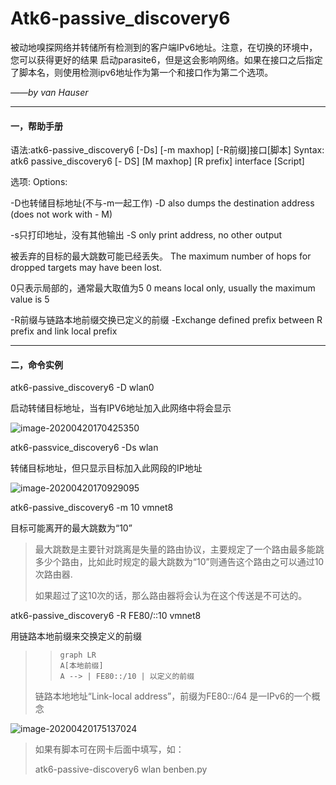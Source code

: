 # Atk6-passive_discovery6

被动地嗅探网络并转储所有检测到的客户端IPv6地址。注意，在切换的环境中，您可以获得更好的结果
启动parasite6，但是这会影响网络。如果在接口之后指定了脚本名，则使用检测ipv6地址作为第一个和接口作为第二个选项。



_——by van Hauser_

---



#### 一，帮助手册

[中英对照]:翻译

语法:atk6-passive_discovery6 [-Ds] [-m maxhop] [-R前缀]接口[脚本]
Syntax: atk6 passive_discovery6 [- DS] [M maxhop] [R prefix] interface [Script]

选项:
Options:

-D也转储目标地址(不与-m一起工作)
-D also dumps the destination address (does not work with - M)

-s只打印地址，没有其他输出
-S only print address, no other output

被丢弃的目标的最大跳数可能已经丢失。
The maximum number of hops for dropped targets may have been lost.

0只表示局部的，通常最大取值为5
0 means local only, usually the maximum value is 5

-R前缀与链路本地前缀交换已定义的前缀
-Exchange defined prefix between R prefix and link local prefix

----



#### 二，命令实例

atk6-passive_discovery6 -D wlan0

启动转储目标地址，当有IPV6地址加入此网络中将会显示

![image-20200420170425350](/home/kun/.config/Typora/typora-user-images/image-20200420170425350.png)



atk6-passvice_discovery6 -Ds wlan

转储目标地址，但只显示目标加入此网段的IP地址

![image-20200420170929095](/home/kun/.config/Typora/typora-user-images/image-20200420170929095.png)



atk6-passive_discovery6 -m 10 vmnet8

目标可能离开的最大跳数为“10”

> 最大跳数是主要针对跳离是失量的路由协议，主要规定了一个路由最多能跳多少个路由，比如此时规定的最大跳数为“10”则通告这个路由之可以通过10次路由器.
>
> 如果超过了这10次的话，那么路由器将会认为在这个传送是不可达的。



atk6-passive_discovery6 -R FE80/::10 vmnet8

用链路本地前缀来交换定义的前缀



> > ```mermaid
> > graph LR
> > A[本地前缀]
> > A --> | FE80::/10 | 以定义的前缀
> > 
> > ```
>
> 链路本地地址“Link-local address”，前缀为FE80::/64 是一IPv6的一个概念 

![image-20200420175137024](/home/kun/.config/Typora/typora-user-images/image-20200420175137024.png)



> 如果有脚本可在网卡后面中填写，如：
>
> atk6-passive-discovery6 wlan benben.py



